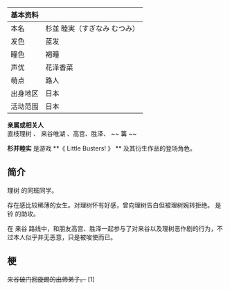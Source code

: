 |  **基本资料**  ||
|---|---|
|本名  |  杉並 睦実（すぎなみ むつみ）   |
|发色  |  蓝发   |
|瞳色  |  褐瞳   |
|声优  |  花泽香菜   |
|萌点  |  路人   |
|出身地区  |  日本   |
|活动范围  |  日本   |
**亲属或相关人**  
直枝理树  、  来谷唯湖  、高宫、胜泽、 ~~ 篝  ~~  
  
**杉并睦实** 是游戏 **《 Little Busters!  》 ** 及其衍生作品的登场角色。

##  简介

理树  的同班同学。

存在感比较稀薄的女生。对理树怀有好感，曾向理树告白但被理树婉转拒绝。  是  铃  的助攻。

在  来谷  路线中，和朋友高宫、胜泽一起参与了对来谷以及理树恶作剧的行为，不过本人似乎并无恶意，只是被唆使而已。

##  梗

~~来谷破门回旋踢的出师弟子。~~ [1]

  